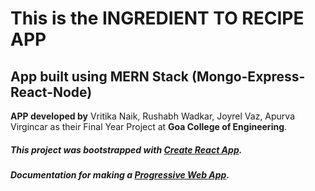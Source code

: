 # This is the INGREDIENT TO RECIPE APP


## App built using MERN Stack (Mongo-Express-React-Node)
**APP developed by** Vritika Naik, Rushabh Wadkar, Joyrel Vaz, Apurva Virgincar as their Final Year Project at **Goa College of Engineering**.
##### This project was bootstrapped with [Create React App](https://github.com/facebook/create-react-app).
##### Documentation for making a [Progressive Web App](https://facebook.github.io/create-react-app/docs/making-a-progressive-web-app).


